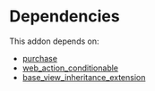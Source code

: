 # Dependencies

This addon depends on:

- [purchase](https://github.com/bringout/oca-ocb-core/tree/3269462e6a0442fbf5ae30a27b3c18135ac733b9/odoo-bringout-oca-ocb-purchase)
- [web_action_conditionable](https://github.com/bringout/oca-technical)
- [base_view_inheritance_extension](https://github.com/bringout/oca-technical)
